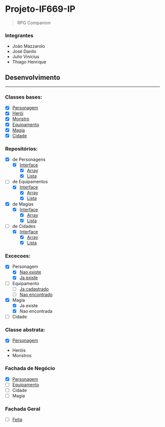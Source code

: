 # Projeto-IF669-IP

> RPG Companion

### Integrantes
- João Mazzarolo
- José Danilo
- Julio Vinícius
- Thiago Henrique

## Desenvolvimento

-------------

### Classes bases:
- [x] [Personagem](./src/ClassesBasicas/Personagem.java)
- [x] [Herói](./src/ClassesBasicas/Heroi.java)
- [x] [Monstro](./src/ClassesBasicas/Monstro.java)
- [x] [Equipamento](./src/ClassesBasicas/Equipamento.java)
- [x] [Magia](./src/ClassesBasicas/Magia.java)
- [x] [Cidade](./src/ClassesBasicas/Cidade.java)

### Repositórios:
 - [x] de Personagens
    - [x] [Interface](./src/Repositorios/RepositorioPersonagem.java)
        - [x] [Array](./src/Repositorios/RepositorioPersonagemArray.java)
        - [x] [Lista](./src/Repositorios/RepositorioPersonagemLista.java)
 - [ ] de Equipamentos
    - [x] [Interface](./src/Repositorios/RepositorioEquipamento.java)
        - [x] [Array](./src/Repositorios/RepositorioEquipamentoArray.java)
        - [x] [Lista](./src/Repositorios/RepositorioEquipamentoLista.java)
 - [x] de Magias
    - [x] [Interface](./src/Repositorios/RepositorioMagia.java)
        - [x] [Array](./src/Repositorios/RepositorioMagiaArray.java)
        - [x] [Lista](./src/Repositorios/RepositorioMagiaLista.java)
 - [ ] de Cidades
    - [x] [Interface](./src/Repositorios/RepositorioCidade.java)
        - [x] [Array](./src/Repositorios/RepositorioCidadeArray.java)
        - [x] [Lista](./src/Repositorios/RepositorioCidadeLista.java)

### Excecoes:
- [x] Personagem
    - [x] [Nao existe](./src/Excecoes/PersonagemJaExisteException.java)
    - [x] [Ja existe](./src/Excecoes/PersonagemNaoExisteException.java)
- [ ] Equipamento
    - [ ] [Ja cadastrado](./src/Excecoes/EquipamentoJaCadastradoException.java)
    - [ ] [Nao encontrado](./src/Excecoes/EquipamentoNaoEncontradoException.java)
- [x] Magia
    - [x] Ja existe
    - [x] Nao encontrada
- [ ] Cidade

### Classe abstrata:
- [x] [Personagem](./src/ClassesBasicas/Personagem.java)
 - Heróis
 - Monstros

### Fachada de Negócio
- [x] [Personagem](./src/FachadasNegocio/FachadaPersonagem.java)
- [ ] [Equipamento](./src/FachadasNegocio/FachadaEquipamento.java)
- [ ] Cidade
- [ ] Magia

### Fachada Geral
- [ ] [Feita](./src/FachadaGeral/FachadaGeral.java)
